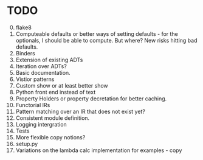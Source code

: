 # TODO

0. flake8
1. Computeable defaults or better ways of setting defaults - for the optionals, I should be able to compute. But where? New risks hitting bad defaults. 
2. Binders
3. Extension of existing ADTs
1. Iteration over ADTs?
4. Basic documentation.
6. Vistior patterns
5. Custom show or at least better show
7. Python front end instead of text
8. Property Holders or property decretation for better caching.
9. Functorial IRs
10. Pattern matching over an IR that does not exist yet?
11. Consistent module definition.
12. Logging intergration
13. Tests
14. More flexible copy notions?
15. setup.py
16.  Variations on the lambda calc implementation for examples - copy

